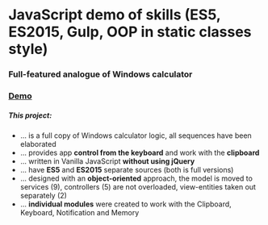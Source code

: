 <h1>JavaScript demo of skills (ES5, ES2015, Gulp, OOP in static classes style)</h1>
<h3>Full-featured analogue of Windows calculator</h3>
<h3><a href="http://pavelcreator.com/calc">Demo</a></h3>
<h5>This project:</h5>
<ul>
  <li>... is a full copy of Windows calculator logic, all sequences have been elaborated</li>
  <li>... provides app <strong>control from the keyboard</strong> and work with the <strong>clipboard</strong></li>
  <li>... written in Vanilla JavaScript <strong>without using jQuery</strong></li>
  <li>... have <strong>ES5</strong> and <strong>ES2015</strong> separate sources (both is full versions)</li>
  <li>... designed with an <strong>object-oriented</strong> approach, the model is moved to services (9), controllers (5) are not overloaded, view-entities taken out separately (2)</li>
  <li>... <strong>individual modules</strong> were created to work with the Clipboard, Keyboard, Notification and Memory</li>
</ul>
